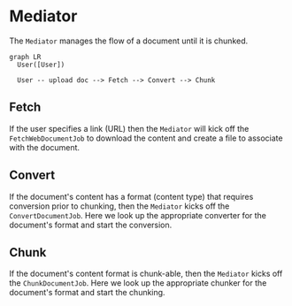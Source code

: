 # Mediator

The `Mediator` manages the flow of a document until it is chunked.

```mermaid
graph LR
  User([User])

  User -- upload doc --> Fetch --> Convert --> Chunk
```

## Fetch

If the user specifies a link (URL) then the `Mediator` will kick off the `FetchWebDocumentJob` to download the content and create a file to associate with the document.

## Convert

If the document's content has a format (content type) that requires conversion prior to chunking, then the `Mediator` kicks off the `ConvertDocumentJob`. Here we look up the appropriate converter for the document's format and start the conversion.

## Chunk

If the document's content format is chunk-able, then the `Mediator` kicks off the `ChunkDocumentJob`. Here we look up the appropriate chunker for the document's format and start the chunking.
